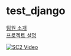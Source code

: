 # test_django
<a href="https://github.com/00FFEF/test_django/tree/master/teams_desc">팀원 소개</a> <br>
<a href="https://github.com/00FFEF/test_django/tree/master/project_desc">프로젝트 설명</a>

[![SC2 Video](https://img.youtube.com/vi/pl94wmBtyZc/0.jpg)](https://www.youtube.com/watch?v=pl94wmBtyZc)

